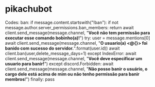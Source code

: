 # pikachubot <codes python>

Codes:
ban: 
if message.content.startswith("!ban"):
        if not message.author.server_permissions.ban_members:
            return await client.send_message(message.channel, "**Você não tem permissão para executar esse comando bobinho(a)!**")
        try:
            user = message.mentions[0]
            await client.send_message(message.channel, "**O usuario(a) <@{}> foi banido com sucesso do servidor.**".format(user.id))
            await client.ban(user,delete_message_days=1)
        except IndexError:
            await client.send_message(message.channel, "**Você deve especificar um usuario para banir!**")
        except discord.Forbidden:
            await client.send_message(message.channel, "**Não posso banir o usuário, o cargo dele está acima de mim ou não tenho permissão para banir membros**!")
        finally:
            pass
  
